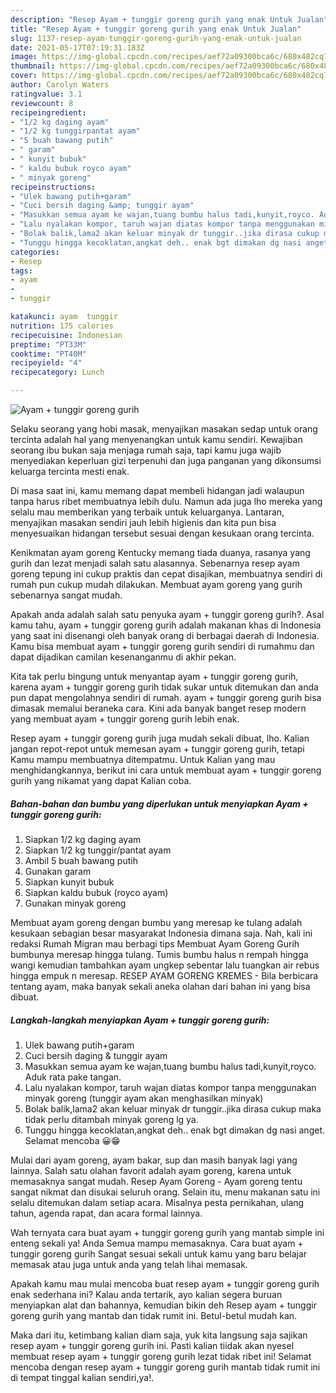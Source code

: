```yaml
---
description: "Resep Ayam + tunggir goreng gurih yang enak Untuk Jualan"
title: "Resep Ayam + tunggir goreng gurih yang enak Untuk Jualan"
slug: 1137-resep-ayam-tunggir-goreng-gurih-yang-enak-untuk-jualan
date: 2021-05-17T07:19:31.183Z
image: https://img-global.cpcdn.com/recipes/aef72a09300bca6c/680x482cq70/ayam-tunggir-goreng-gurih-foto-resep-utama.jpg
thumbnail: https://img-global.cpcdn.com/recipes/aef72a09300bca6c/680x482cq70/ayam-tunggir-goreng-gurih-foto-resep-utama.jpg
cover: https://img-global.cpcdn.com/recipes/aef72a09300bca6c/680x482cq70/ayam-tunggir-goreng-gurih-foto-resep-utama.jpg
author: Carolyn Waters
ratingvalue: 3.1
reviewcount: 8
recipeingredient:
- "1/2 kg daging ayam"
- "1/2 kg tunggirpantat ayam"
- "5 buah bawang putih"
- " garam"
- " kunyit bubuk"
- " kaldu bubuk royco ayam"
- " minyak goreng"
recipeinstructions:
- "Ulek bawang putih+garam"
- "Cuci bersih daging &amp; tunggir ayam"
- "Masukkan semua ayam ke wajan,tuang bumbu halus tadi,kunyit,royco. Aduk rata pake tangan."
- "Lalu nyalakan kompor, taruh wajan diatas kompor tanpa menggunakan minyak goreng (tunggir ayam akan menghasilkan minyak)"
- "Bolak balik,lama2 akan keluar minyak dr tunggir..jika dirasa cukup maka tidak perlu ditambah minyak goreng lg ya."
- "Tunggu hingga kecoklatan,angkat deh.. enak bgt dimakan dg nasi anget. Selamat mencoba 😀😁"
categories:
- Resep
tags:
- ayam
- 
- tunggir

katakunci: ayam  tunggir 
nutrition: 175 calories
recipecuisine: Indonesian
preptime: "PT33M"
cooktime: "PT40M"
recipeyield: "4"
recipecategory: Lunch

---
```



![Ayam + tunggir goreng gurih](https://img-global.cpcdn.com/recipes/aef72a09300bca6c/680x482cq70/ayam-tunggir-goreng-gurih-foto-resep-utama.jpg)

Selaku seorang yang hobi masak, menyajikan masakan sedap untuk orang tercinta adalah hal yang menyenangkan untuk kamu sendiri. Kewajiban seorang ibu bukan saja menjaga rumah saja, tapi kamu juga wajib menyediakan keperluan gizi terpenuhi dan juga panganan yang dikonsumsi keluarga tercinta mesti enak.

Di masa  saat ini, kamu memang dapat membeli hidangan jadi walaupun tanpa harus ribet membuatnya lebih dulu. Namun ada juga lho mereka yang selalu mau memberikan yang terbaik untuk keluarganya. Lantaran, menyajikan masakan sendiri jauh lebih higienis dan kita pun bisa menyesuaikan hidangan tersebut sesuai dengan kesukaan orang tercinta. 

Kenikmatan ayam goreng Kentucky memang tiada duanya, rasanya yang gurih dan lezat menjadi salah satu alasannya. Sebenarnya resep ayam goreng tepung ini cukup praktis dan cepat disajikan, membuatnya sendiri di rumah pun cukup mudah dilakukan. Membuat ayam goreng yang gurih sebenarnya sangat mudah.

Apakah anda adalah salah satu penyuka ayam + tunggir goreng gurih?. Asal kamu tahu, ayam + tunggir goreng gurih adalah makanan khas di Indonesia yang saat ini disenangi oleh banyak orang di berbagai daerah di Indonesia. Kamu bisa membuat ayam + tunggir goreng gurih sendiri di rumahmu dan dapat dijadikan camilan kesenanganmu di akhir pekan.

Kita tak perlu bingung untuk menyantap ayam + tunggir goreng gurih, karena ayam + tunggir goreng gurih tidak sukar untuk ditemukan dan anda pun dapat mengolahnya sendiri di rumah. ayam + tunggir goreng gurih bisa dimasak memalui beraneka cara. Kini ada banyak banget resep modern yang membuat ayam + tunggir goreng gurih lebih enak.

Resep ayam + tunggir goreng gurih juga mudah sekali dibuat, lho. Kalian jangan repot-repot untuk memesan ayam + tunggir goreng gurih, tetapi Kamu mampu membuatnya ditempatmu. Untuk Kalian yang mau menghidangkannya, berikut ini cara untuk membuat ayam + tunggir goreng gurih yang nikamat yang dapat Kalian coba.

<!--inarticleads1-->

##### Bahan-bahan dan bumbu yang diperlukan untuk menyiapkan Ayam + tunggir goreng gurih:

1. Siapkan 1/2 kg daging ayam
1. Siapkan 1/2 kg tunggir/pantat ayam
1. Ambil 5 buah bawang putih
1. Gunakan  garam
1. Siapkan  kunyit bubuk
1. Siapkan  kaldu bubuk (royco ayam)
1. Gunakan  minyak goreng


Membuat ayam goreng dengan bumbu yang meresap ke tulang adalah kesukaan sebagian besar masyarakat Indonesia dimana saja. Nah, kali ini redaksi Rumah Migran mau berbagi tips Membuat Ayam Goreng Gurih bumbunya meresap hingga tulang. Tumis bumbu halus n rempah hingga wangi kemudian tambahkan ayam ungkep sebentar lalu tuangkan air rebus hingga empuk n meresap. RESEP AYAM GORENG KREMES - Bila berbicara tentang ayam, maka banyak sekali aneka olahan dari bahan ini yang bisa dibuat. 

<!--inarticleads2-->

##### Langkah-langkah menyiapkan Ayam + tunggir goreng gurih:

1. Ulek bawang putih+garam
1. Cuci bersih daging &amp; tunggir ayam
1. Masukkan semua ayam ke wajan,tuang bumbu halus tadi,kunyit,royco. Aduk rata pake tangan.
1. Lalu nyalakan kompor, taruh wajan diatas kompor tanpa menggunakan minyak goreng (tunggir ayam akan menghasilkan minyak)
1. Bolak balik,lama2 akan keluar minyak dr tunggir..jika dirasa cukup maka tidak perlu ditambah minyak goreng lg ya.
1. Tunggu hingga kecoklatan,angkat deh.. enak bgt dimakan dg nasi anget. Selamat mencoba 😀😁


Mulai dari ayam goreng, ayam bakar, sup dan masih banyak lagi yang lainnya. Salah satu olahan favorit adalah ayam goreng, karena untuk memasaknya sangat mudah. Resep Ayam Goreng - Ayam goreng tentu sangat nikmat dan disukai seluruh orang. Selain itu, menu makanan satu ini selalu ditemukan dalam setiap acara. Misalnya pesta pernikahan, ulang tahun, agenda rapat, dan acara formal lainnya. 

Wah ternyata cara buat ayam + tunggir goreng gurih yang mantab simple ini enteng sekali ya! Anda Semua mampu memasaknya. Cara buat ayam + tunggir goreng gurih Sangat sesuai sekali untuk kamu yang baru belajar memasak atau juga untuk anda yang telah lihai memasak.

Apakah kamu mau mulai mencoba buat resep ayam + tunggir goreng gurih enak sederhana ini? Kalau anda tertarik, ayo kalian segera buruan menyiapkan alat dan bahannya, kemudian bikin deh Resep ayam + tunggir goreng gurih yang mantab dan tidak rumit ini. Betul-betul mudah kan. 

Maka dari itu, ketimbang kalian diam saja, yuk kita langsung saja sajikan resep ayam + tunggir goreng gurih ini. Pasti kalian tiidak akan nyesel membuat resep ayam + tunggir goreng gurih lezat tidak ribet ini! Selamat mencoba dengan resep ayam + tunggir goreng gurih mantab tidak rumit ini di tempat tinggal kalian sendiri,ya!.


